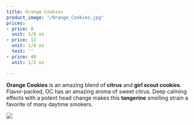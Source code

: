 ```yaml
---
title: Orange Cookies
product_image: "/Orange_Cookies.jpg"
prices:
- price: 8
  unit: 1/8 oz
- price: 12
  unit: 1/4 oz
  test: ''
- price: 40
  unit: 1/2 oz

---
```

**Orange Cookies** is an amazing blend of **citrus** and **girl scout cookies**. Flavor-packed, OC has an amazing aroma of sweet citrus. Deep calming effects with a potent head change makes this **tangerine** smelling strain a favorite of many daytime smokers.

![](/Sour_Skittles.jpg)